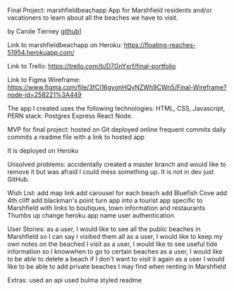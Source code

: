 Final Project:  marshfieldbeachapp
App for Marshfield residents and/or vacationers to learn about all the beaches we have to visit.

by Carole Tierney
[github](https://github.com/caroleatierney)]

Link to marshfieldbeachapp on Heroku: https://floating-reaches-51954.herokuapp.com/

Link to Trello: https://trello.com/b/D7GnYxrf/final-portfolio

Link to Figma Wireframe: https://www.figma.com/file/3fCI16gyonHQyNZWh9CWn5/Final-Wireframe?node-id=258221%3A449

The app I created uses the following technologies: HTML, CSS, Javascript, PERN stack: Postgres Express React Node. 

MVP for final project:
hosted on Git
deployed online
frequent commits
daily commits
a readme file with a link to hosted app 

It is deployed on Heroku 

Unsolved problems: 
accidentally created a master branch and would like to remove it but was afraid I could mess something up.  It is not in dev just GitHub.   

Wish List:
add map link
add carousel for each beach
add Bluefish Cove
add 4th cliff
add blackman's point
turn app into a tourist app specific to Marshfield with links to boutiques, town information and restaurants
Thumbs up
change heroku app name
user authentication

User Stories:
as a user, I would like to see all the public beaches in Marshfield so I can say I visitied them all
as a user, I would like to keep my own notes on the beached I visit
as a user, I would like to see useful tide information so I knowwhen to go to certain beaches
as a user, I would like to be able to delete a beach if I don't want to visit it again
as a user I would like to be able to add private beaches I may find when renting in Marshfield

Extras:
used an api
used bulma
styled readme
